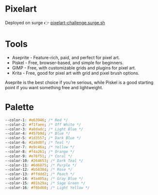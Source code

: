 # Pixelart

Deployed on surge 👉 [pixelart-challenge.surge.sh](https://pixelart-challenge.surge.sh)

# Tools

- Aseprite - Feature-rich, paid, and perfect for pixel art.
- Piskel - Free, browser-based, and simple for beginners.
- GIMP - Free, with customizable grids and plugins for pixel art.
- Krita - Free, good for pixel art with grid and pixel brush options.

Aseprite is the best choice if you’re serious, while Piskel is a good starting point if you want something free and lightweight.

# Palette

```css
--color-1: #e63946; /* Red */
--color-2: #f1faee; /* Off White */
--color-3: #a8dadc; /* Light Blue */
--color-4: #457b9d; /* Blue */
--color-5: #1d3557; /* Dark Blue */
--color-6: #2a9d8f; /* Teal */
--color-7: #e9c46a; /* Yellow */
--color-8: #f4a261; /* Orange */
--color-9: #e76f51; /* Coral */
--color-10: #264653; /* Dark Teal */
--color-11: #6d6875; /* Purple */
--color-12: #b5838d; /* Rose */
--color-13: #ffddd2; /* Peach */
--color-14: #3a405a; /* Gray Blue */
--color-15: #81b29a; /* Sage Green */
--color-16: #f6bd60; /* Light Yellow */
```
